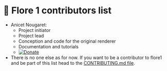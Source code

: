 # 🔧 Flore 1 contributors list

 - Anicet Nougaret:
	 - Project initiator
	 - Project lead
	 - Conception and code for the original renderer
	 - Documentation and tutorials
	 - [![Donate](https://img.shields.io/badge/Donate-PayPal-green.svg)](https://www.paypal.com/cgi-bin/webscr?cmd=_s-xclick&hosted_button_id=56G94VB5RYGKN&source=url)
 - There is no one else as for now. If you want to be a contributor to flore1 and be part of this list head to the [CONTRIBUTING.md file](#https://github.com/AnicetNgrt/flore1/blob/master/CONTRIBUTING.md).

<!--stackedit_data:
eyJoaXN0b3J5IjpbLTIwMTEwOTcwNDQsLTIwODg3NDY2MTJdfQ
==
-->
